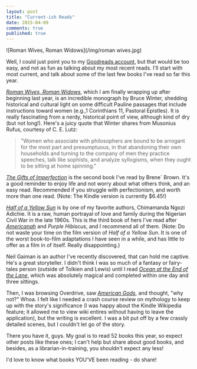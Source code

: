 ```yaml
---
layout: post
title: "Current-ish Reads"
date: 2015-04-09
comments: true
published: true
---
```


![Roman Wives, Roman Widows](/img/roman wives.jpg)

Well, I could just point you to my [Goodreads account](https://www.goodreads.com/user/show/23284725-sabrina-peters), but that would be too easy, and not as fun as talking about my most recent reads. I'll start with most current, and talk about some of the last few books I've read so far this year.

[_Roman Wives, Roman Widows_](http://www.amazon.com/Roman-Wives-Widows-Appearance-Communities/dp/0802849717), which I am finally wrapping up after beginning last year, is an incredible monograph by Bruce Winter, shedding historical and cultural light on some difficult Pauline passages that include instructions toward women (e.g.,1 Corinthians 11, Pastoral Epistles). It is really fascinating from a nerdy, historical point of view, although kind of dry (but not long!). Here's a juicy quote that Winter shares from Musonius Rufus, courtesy of C. E. Lutz:

>"Women who associate with philosophers are bound to be arrogant for the most part and presumptuous, in that abandoning their own households and turning to the company of men they practice speeches, talk like sophists, and analyze syllogisms, when they ought to be sitting at home spinning."

[_The Gifts of Imperfection_](http://www.amazon.com/Gifts-Imperfection-Think-Supposed-Embrace-ebook/dp/B00BS03LL6/ref=sr_1_1?s=books&ie=UTF8&qid=1428595691&sr=1-1&keywords=gifts+of+imperfection) is the second book I've read by Brene&acute; Brown. It's a good reminder to enjoy life and not worry about what others think, and an easy read. Recommended if you struggle with perfectionism, and worth more than one read. (Note: The Kindle version is currently $6.45!)

[_Half of a Yellow Sun_](http://www.amazon.com/Half-Yellow-Chimamanda-Ngozi-Adichie-ebook/dp/B001L83PLQ/ref=sr_1_1?s=books&ie=UTF8&qid=1428595867&sr=1-1&keywords=half+of+a+yellow+sun) is by one of my favorite authors, Chimamanda Ngozi Adichie. It is a raw, human portrayal of love and family during the Nigerian Civil War in the late 1960s. This is the third book of hers I've read after [_Americanah_](http://sabrinapeters.net/2014/06/09/americanah/) and _Purple Hibiscus_, and I recommend all of them. (Note: Do not waste your time on the film version of _Half of a Yellow Sun_. It is one of the worst book-to-film adaptations I have seen in a while, and has little to offer as a film in of itself. Really disappointing.)

Neil Gaiman is an author I've recently discovered, that can hold me captive. He's a great storyteller. I didn't think I was so much of a fantasy or fairy-tales person (outside of Tolkien and Lewis) until I read [_Ocean at the End of the Lane_](http://www.amazon.com/The-Ocean-End-Lane-Novel/dp/0062255665), which was absolutely magical and completed within one day and three sittings.

Then, I was browsing Overdrive, saw [_American Gods_](http://www.amazon.com/American-Gods-Neil-Gaiman/dp/0380789035/ref=sr_1_1?ie=UTF8&qid=1428596887&sr=8-1&keywords=american+gods), and thought, "why not?" Whoa. I felt like I needed a crash course review on mythology to keep up with the story's significance (I was happy about the Kindle Wikipedia feature; it allowed me to view wiki entires without having to leave the application), but the writing is excellent. I was a bit put off by a few crassly detailed scenes, but I couldn't let go of the story.

There you have it, guys. My goal is to read 52 books this year, so expect other posts like these ones; I can't help but share about good books, and besides, as a librarian-in-training, you shouldn't expect any less!

I'd love to know what books YOU'VE been reading - do share!
